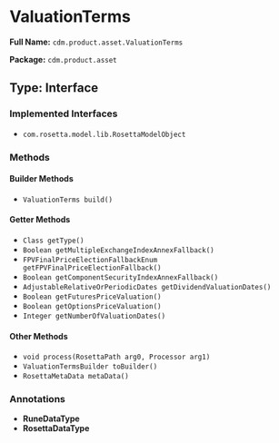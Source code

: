 # ValuationTerms

**Full Name:** `cdm.product.asset.ValuationTerms`

**Package:** `cdm.product.asset`

## Type: Interface

### Implemented Interfaces

- `com.rosetta.model.lib.RosettaModelObject`

### Methods

#### Builder Methods

- `ValuationTerms build()`

#### Getter Methods

- `Class getType()`
- `Boolean getMultipleExchangeIndexAnnexFallback()`
- `FPVFinalPriceElectionFallbackEnum getFPVFinalPriceElectionFallback()`
- `Boolean getComponentSecurityIndexAnnexFallback()`
- `AdjustableRelativeOrPeriodicDates getDividendValuationDates()`
- `Boolean getFuturesPriceValuation()`
- `Boolean getOptionsPriceValuation()`
- `Integer getNumberOfValuationDates()`

#### Other Methods

- `void process(RosettaPath arg0, Processor arg1)`
- `ValuationTermsBuilder toBuilder()`
- `RosettaMetaData metaData()`

### Annotations

- **RuneDataType**
- **RosettaDataType**

